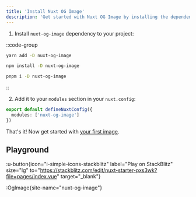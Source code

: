 ```yaml
---
title: 'Install Nuxt OG Image'
description: 'Get started with Nuxt OG Image by installing the dependency to your project.'
---
```


1. Install `nuxt-og-image` dependency to your project:

::code-group

```bash [yarn]
yarn add -D nuxt-og-image
```

```bash [npm]
npm install -D nuxt-og-image
```

```sh [pnpm]
pnpm i -D nuxt-og-image
```

::

2. Add it to your `modules` section in your `nuxt.config`:

```ts [nuxt.config]
export default defineNuxtConfig({
  modules: ['nuxt-og-image']
})
```

That's it! Now get started with [your first image](/og-image/getting-started/your-first-image).


## Playground

:u-button{icon="i-simple-icons-stackblitz" label="Play on StackBlitz" size="lg" to="https://stackblitz.com/edit/nuxt-starter-pxs3wk?file=pages/index.vue" target="_blank"}


:OgImage{site-name="nuxt-og-image"}
